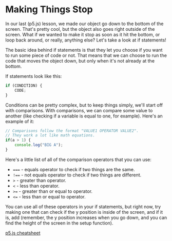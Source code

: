 # Making Things Stop
In our last (p5.js) lesson, we made our object go down to the bottom of the screen. That's pretty cool, but the object also goes right outside of the screen. What if we wanted to make it stop as soon as it hit the bottom, or loop back around, or really, anything else? Let's take a look at if statements!

The basic idea behind if statements is that they let you choose if you want to run some piece of code or not. That means that we can choose to run the code that moves the object down, but only when it's not already at the bottom.

If statements look like this:
```js
if (CONDITION) {
    CODE;
}
```

Conditions can be pretty complex, but to keep things simply, we'll start off with comparisons. With comparisons, we can compare some value to another (like checking if a variable is equal to one, for example). Here's an example of it:
```js
// Comparisons follow the format "VALUE1 OPERATOR VALUE2".
// They work a lot like math equations.
if(a > 1) {
    console.log("BIG A");
}
```

Here's a little list of all of the comparison operators that you can use:
* `===` - equals operator to check if two things are the same.
* `!==` - not equals operator to check if two things are different.
* `>` - greater than operator.
* `<` - less than operator.
* `>=` - greater than or equal to operator.
* `<=` - less than or equal to operator.

You can use all of these operators in your if statements, but right now, try making one that can check if the y position is inside of the screen, and if it is, add (remember, the y position increases when you go down, and you can find the height of the screen in the setup function).

[p5.js cheatsheet](https://bmoren.github.io/p5js-cheat-sheet/)